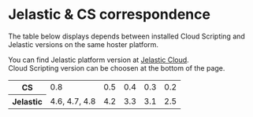 # Jelastic & CS correspondence

The table below displays depends between installed Cloud Scripting and Jelastic versions on the same hoster platform.

You can find Jelastic platform version at [Jelastic Cloud](https://jelastic.cloud/).<br>
Cloud Scripting version can be choosen at the bottom of the page.
<table style="width:100%">
    <tr id="cs">
    	<th id="table-head">CS</th>
    	    <td>0.8</td>
    	    <td>0.5</td>
    	    <td>0.4</td>
    	    <td>0.3</td>
    	    <td>0.2</td>
        </tr>
        <tr id="jel">
            <th id="table-head">Jelastic</th>
            <td>4.6, 4.7, 4.8</td>
            <td>4.2</td>
            <td>3.3</td>
            <td>3.1</td>
    	    <td>2.5</td>
        </tr>
</table>
